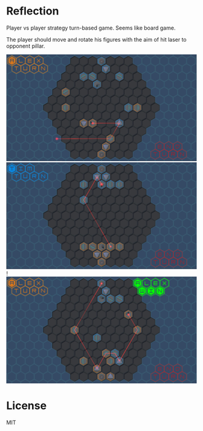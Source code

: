 # Reflection
Player vs player strategy turn-based game. Seems like board game.

The player should move and rotate his figures with the aim of hit laser to opponent pillar.

![screenshot 1](Screenshots/screenshot1.jpg)
![screenshot 2](Screenshots/screenshot2.jpg)
!![screenshot 3](Screenshots/screenshot3.jpg)

# License
MIT
